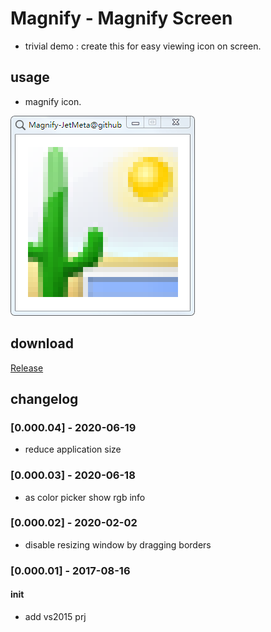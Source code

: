 # Magnify - Magnify Screen
- trivial demo : create this for easy viewing icon on screen.

## usage
- magnify icon.

![alt text](Magnify/Magnify/doc/Magnify.png)

## download

[Release](https://github.com/JetDemo/Magnify/tree/master/bin "Release")

## changelog
### [0.000.04] - 2020-06-19
- reduce application size

### [0.000.03] - 2020-06-18
- as color picker show rgb info

### [0.000.02] - 2020-02-02
- disable resizing window by dragging borders

### [0.000.01] - 2017-08-16
#### init
- add vs2015 prj
